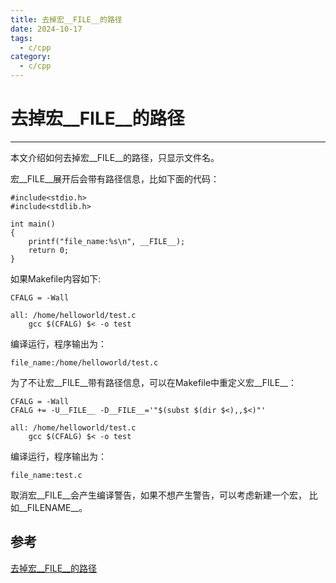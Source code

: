```yaml
---
title: 去掉宏__FILE__的路径
date: 2024-10-17
tags:
  - c/cpp
category:
  - c/cpp
---
```

# 去掉宏__FILE__的路径

---

本文介绍如何去掉宏__FILE__的路径，只显示文件名。

宏__FILE__展开后会带有路径信息，比如下面的代码：

```
#include<stdio.h>
#include<stdlib.h>

int main()
{
	printf("file_name:%s\n", __FILE__);
	return 0;
}
```

如果Makefile内容如下:

```
CFALG = -Wall

all: /home/helloworld/test.c
	gcc $(CFALG) $< -o test
```

编译运行，程序输出为：

```
file_name:/home/helloworld/test.c
```

为了不让宏__FILE__带有路径信息，可以在Makefile中重定义宏__FILE__：

```
CFALG = -Wall
CFALG += -U__FILE__ -D__FILE__='"$(subst $(dir $<),,$<)"'

all: /home/helloworld/test.c
	gcc $(CFALG) $< -o test
```

编译运行，程序输出为：

```
file_name:test.c
```

取消宏__FILE__会产生编译警告，如果不想产生警告，可以考虑新建一个宏， 比如__FILENAME__。

## 参考

[去掉宏__FILE__的路径](https://blog.coderhuo.tech/2017/04/14/__FILE__strip_path/)
